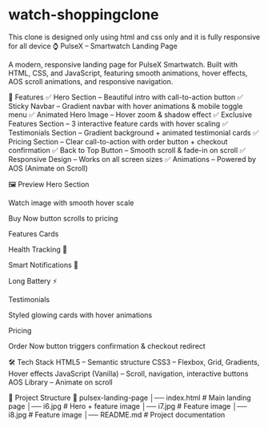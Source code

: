 # watch-shoppingclone
This  clone is designed only using html and css only  and it is fully  responsive for  all device
⌚ PulseX – Smartwatch Landing Page

A modern, responsive landing page for PulseX Smartwatch.
Built with HTML, CSS, and JavaScript, featuring smooth animations, hover effects, AOS scroll animations, and responsive navigation.

🚀 Features
✅ Hero Section – Beautiful intro with call-to-action button
✅ Sticky Navbar – Gradient navbar with hover animations & mobile toggle menu
✅ Animated Hero Image – Hover zoom & shadow effect
✅ Exclusive Features Section – 3 interactive feature cards with hover scaling
✅ Testimonials Section – Gradient background + animated testimonial cards
✅ Pricing Section – Clear call-to-action with order button + checkout confirmation
✅ Back to Top Button – Smooth scroll & fade-in on scroll
✅ Responsive Design – Works on all screen sizes
✅ Animations – Powered by AOS (Animate on Scroll)

🖼️ Preview
Hero Section

Watch image with smooth hover scale

Buy Now button scrolls to pricing

Features Cards

Health Tracking 💓

Smart Notifications 🔔

Long Battery ⚡

Testimonials

Styled glowing cards with hover animations

Pricing

Order Now button triggers confirmation & checkout redirect

🛠️ Tech Stack
HTML5 – Semantic structure
CSS3 – Flexbox, Grid, Gradients, Hover effects
JavaScript (Vanilla) – Scroll, navigation, interactive buttons
AOS Library – Animate on scroll

📂 Project Structure
📁 pulsex-landing-page
│── index.html        # Main landing page
│── i6.jpg            # Hero + feature image
│── i7.jpg            # Feature image
│── i8.jpg            # Feature image
│── README.md         # Project documentation
